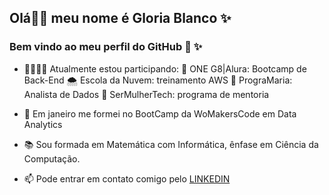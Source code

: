 ## Olá👋😉 meu nome é **Gloria Blanco** ✨ 
### Bem vindo ao meu perfil do GitHub 🐥 ✨ 

- 👩🏻‍💻🍀 Atualmente estou participando:
    🐥 ONE G8|Alura: Bootcamp de Back-End
    🌨️ Escola da Nuvem: treinamento AWS 
    🧿 PrograMaria: Analista de Dados
    🎀 SerMulherTech: programa de mentoria

- 🦋 Em janeiro me formei no BootCamp da WoMakersCode em Data Analytics

- 📚 Sou formada em Matemática com Informática, ênfase em Ciência da Computação.

- 📫 Pode entrar em contato comigo pelo [LINKEDIN](https://www.linkedin.com/in/gloriablanco/)
  
